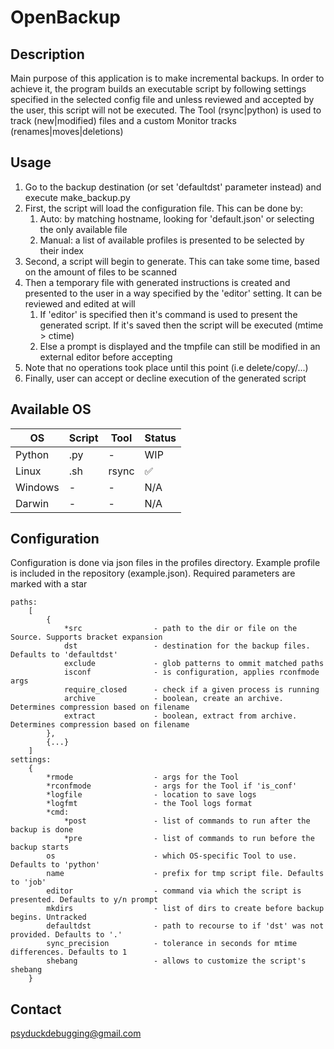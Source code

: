# OpenBackup

## Description
Main purpose of this application is to make incremental backups. In order to achieve it, the program builds an executable script by following settings specified in the selected config file and unless reviewed and accepted by the user, this script will not be executed. The Tool (rsync|python) is used to track (new|modified) files and a custom Monitor tracks (renames|moves|deletions)

## Usage
1. Go to the backup destination (or set 'defaultdst' parameter instead) and execute make_backup.py
2. First, the script will load the configuration file. This can be done by:
   1. Auto: by matching hostname, looking for 'default.json' or selecting the only available file
   2. Manual: a list of available profiles is presented to be selected by their index
3. Second, a script will begin to generate. This can take some time, based on the amount of files to be scanned
4. Then a temporary file with generated instructions is created and presented to the user in a way specified by the 'editor' setting. It can be reviewed and edited at will
   1. If 'editor' is specified then it's command is used to present the generated script. If it's saved then the script will be executed (mtime > ctime)
   2. Else a prompt is displayed and the tmpfile can still be modified in an external editor before accepting
5. Note that no operations took place until this point (i.e delete/copy/...)
6. Finally, user can accept or decline execution of the generated script

## Available OS
| OS      | Script  | Tool   | Status |
|---      |---      |---     |---     |
| Python  | .py     | -      | WIP    |
| Linux   | .sh     | rsync  | ✅     |
| Windows | -       | -      | N/A    |
| Darwin  | -       | -      | N/A    |

## Configuration
Configuration is done via json files in the profiles directory. Example profile is included in the repository (example.json). Required parameters are marked with a star
```
paths:
    [
        {
            *src                - path to the dir or file on the Source. Supports bracket expansion
            dst                 - destination for the backup files. Defaults to 'defaultdst'
            exclude             - glob patterns to ommit matched paths
            isconf              - is configuration, applies rconfmode args
            require_closed      - check if a given process is running
            archive             - boolean, create an archive. Determines compression based on filename
            extract             - boolean, extract from archive. Determines compression based on filename
        },
        {...}
    ]
settings:
    {
        *rmode                  - args for the Tool
        *rconfmode              - args for the Tool if 'is_conf'
        *logfile                - location to save logs
        *logfmt                 - the Tool logs format
        *cmd:
            *post               - list of commands to run after the backup is done
            *pre                - list of commands to run before the backup starts
        os                      - which OS-specific Tool to use. Defaults to 'python'            
        name                    - prefix for tmp script file. Defaults to 'job'
        editor                  - command via which the script is presented. Defaults to y/n prompt
        mkdirs                  - list of dirs to create before backup begins. Untracked
        defaultdst              - path to recourse to if 'dst' was not provided. Defaults to '.'
        sync_precision          - tolerance in seconds for mtime differences. Defaults to 1
        shebang                 - allows to customize the script's shebang
    }
```

## Contact
psyduckdebugging@gmail.com
